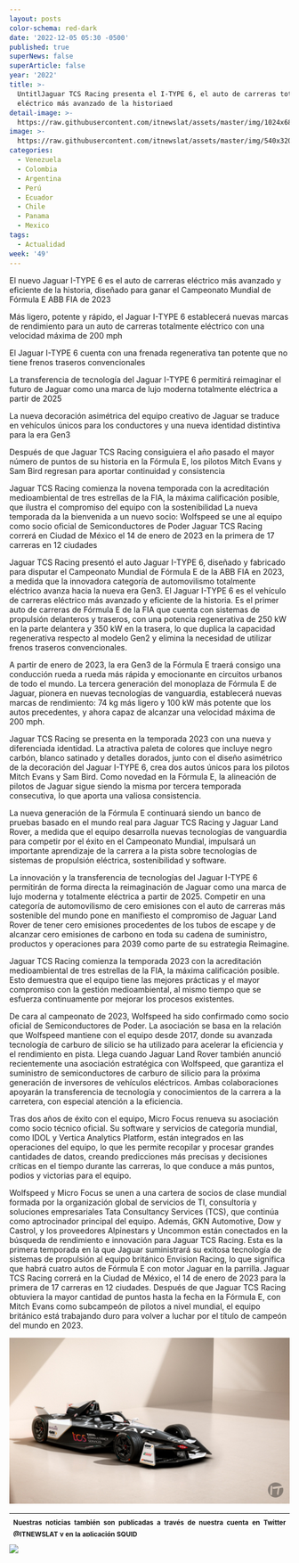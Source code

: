 ```yaml
---
layout: posts
color-schema: red-dark
date: '2022-12-05 05:30 -0500'
published: true
superNews: false
superArticle: false
year: '2022'
title: >-
  UntitlJaguar TCS Racing presenta el I-TYPE 6, el auto de carreras totalmente
  eléctrico más avanzado de la historiaed
detail-image: >-
  https://raw.githubusercontent.com/itnewslat/assets/master/img/1024x680/_I-TYPE-6-g.jpg
image: >-
  https://raw.githubusercontent.com/itnewslat/assets/master/img/540x320/_I-TYPE-6-p.jpg
categories:
  - Venezuela
  - Colombia
  - Argentina
  - Perú
  - Ecuador
  - Chile
  - Panama
  - Mexico
tags:
  - Actualidad
week: '49'
---
```

El nuevo Jaguar I-TYPE 6 es el auto de carreras eléctrico más avanzado y eficiente de la historia, diseñado para ganar el Campeonato Mundial de Fórmula E ABB FIA de 2023  

Más ligero, potente y rápido, el Jaguar I-TYPE 6 establecerá nuevas marcas de rendimiento para un auto de carreras totalmente eléctrico con una velocidad máxima de 200 mph 

El Jaguar I-TYPE 6 cuenta con una frenada regenerativa tan potente que no tiene frenos traseros convencionales 

La transferencia de tecnología del Jaguar I-TYPE 6 permitirá reimaginar el futuro de Jaguar como una marca de lujo moderna totalmente eléctrica a partir de 2025 

La nueva decoración asimétrica del equipo creativo de Jaguar se traduce en vehículos únicos para los conductores y una nueva identidad distintiva para la era Gen3 

Después de que Jaguar TCS Racing consiguiera el año pasado el mayor número de puntos de su historia en la Fórmula E, los pilotos Mitch Evans y Sam Bird regresan para aportar continuidad y consistencia 

Jaguar TCS Racing comienza la novena temporada con la acreditación medioambiental de tres estrellas de la FIA, la máxima calificación posible, que ilustra el compromiso del equipo con la sostenibilidad 
La nueva temporada da la bienvenida a un nuevo socio: Wolfspeed se une al equipo como socio oficial de Semiconductores de Poder 
Jaguar TCS Racing correrá en Ciudad de México el 14 de enero de 2023 en la primera de 17 carreras en 12 ciudades 

 Jaguar TCS Racing presentó el auto Jaguar I-TYPE 6, diseñado y fabricado para disputar el Campeonato Mundial de Fórmula E de la ABB FIA en 2023, a medida que la innovadora categoría de automovilismo totalmente eléctrico avanza hacia la nueva era Gen3. 
El Jaguar I-TYPE 6 es el vehículo de carreras eléctrico más avanzado y eficiente de la historia. Es el primer auto de carreras de Fórmula E de la FIA que cuenta con sistemas de propulsión delanteros y traseros, con una potencia regenerativa de 250 kW en la parte delantera y 350 kW en la trasera, lo que duplica la capacidad regenerativa respecto al modelo Gen2 y elimina la necesidad de utilizar frenos traseros convencionales. 

A partir de enero de 2023, la era Gen3 de la Fórmula E traerá consigo una conducción rueda a rueda más rápida y emocionante en circuitos urbanos de todo el mundo. La tercera generación del monoplaza de Fórmula E de Jaguar, pionera en nuevas tecnologías de vanguardia, establecerá nuevas marcas de rendimiento: 74 kg más ligero y 100 kW más potente que los autos precedentes, y ahora capaz de alcanzar una velocidad máxima de 200 mph. 

Jaguar TCS Racing se presenta en la temporada 2023 con una nueva y diferenciada identidad. La atractiva paleta de colores que incluye negro carbón, blanco satinado y detalles dorados, junto con el diseño asimétrico de la decoración del Jaguar I-TYPE 6, crea dos autos únicos para los pilotos Mitch Evans y Sam Bird. Como novedad en la Fórmula E, la alineación de pilotos de Jaguar sigue siendo la misma por tercera temporada consecutiva, lo que aporta una valiosa consistencia. 

La nueva generación de la Fórmula E continuará siendo un banco de pruebas basado en el mundo real para Jaguar TCS Racing y Jaguar Land Rover, a medida que el equipo desarrolla nuevas tecnologías de vanguardia para competir por el éxito en el Campeonato Mundial, impulsará un importante aprendizaje de la carrera a la pista sobre tecnologías de sistemas de propulsión eléctrica, sostenibilidad y software. 

La innovación y la transferencia de tecnologías del Jaguar I-TYPE 6 permitirán de forma directa la reimaginación de Jaguar como una marca de lujo moderna y totalmente eléctrica a partir de 2025. Competir en una categoría de automovilismo de cero emisiones con el auto de carreras más sostenible del mundo pone en manifiesto el compromiso de Jaguar Land Rover de tener cero emisiones procedentes de los tubos de escape y de alcanzar cero emisiones de carbono en toda su cadena de suministro, productos y operaciones para 2039 como parte de su estrategia Reimagine. 

Jaguar TCS Racing comienza la temporada 2023 con la acreditación medioambiental de tres estrellas de la FIA, la máxima calificación posible. Esto demuestra que el equipo tiene las mejores prácticas y el mayor compromiso con la gestión medioambiental, al mismo tiempo que se esfuerza continuamente por mejorar los procesos existentes. 

De cara al campeonato de 2023, Wolfspeed ha sido confirmado como socio oficial de Semiconductores de Poder. La asociación se basa en la relación que Wolfspeed mantiene con el equipo desde 2017, donde su avanzada tecnología de carburo de silicio se ha utilizado para acelerar la eficiencia y el rendimiento en pista. Llega cuando Jaguar Land Rover también anunció recientemente una asociación estratégica con Wolfspeed, que garantiza el suministro de semiconductores de carburo de silicio para la próxima generación de inversores de vehículos eléctricos. Ambas colaboraciones apoyarán la transferencia de tecnología y conocimientos de la carrera a la carretera, con especial atención a la eficiencia. 

 
Tras dos años de éxito con el equipo, Micro Focus renueva su asociación como socio técnico oficial. Su software y servicios de categoría mundial, como IDOL y Vertica Analytics Platform, están integrados en las operaciones del equipo, lo que les permite recopilar y procesar grandes cantidades de datos, creando predicciones más precisas y decisiones críticas en el tiempo durante las carreras, lo que conduce a más puntos, podios y victorias para el equipo. 

Wolfspeed y Micro Focus se unen a una cartera de socios de clase mundial formada por la organización global de servicios de TI, consultoría y soluciones empresariales Tata Consultancy Services (TCS), que continúa como aptrocinador principal del equipo. Además, GKN Automotive, Dow y Castrol, y los proveedores Alpinestars y Uncommon están conectados en la búsqueda de rendimiento e innovación para Jaguar TCS Racing. 
Esta es la primera temporada en la que Jaguar suministrará su exitosa tecnología de sistemas de propulsión al equipo británico Envision Racing, lo que significa que habrá cuatro autos de Fórmula E con motor Jaguar en la parrilla. 
Jaguar TCS Racing correrá en la Ciudad de México, el 14 de enero de 2023 para la primera de 17 carreras en 12 ciudades. 
Después de que Jaguar TCS Racing obtuviera la mayor cantidad de puntos hasta la fecha en la Fórmula E, con Mitch Evans como subcampeón de pilotos a nivel mundial, el equipo británico está trabajando duro para volver a luchar por el título de campeón del mundo en 2023. 

![](https://raw.githubusercontent.com/itnewslat/assets/master/img/540x320/_I-TYPE-6-p.jpg)

<table style="height: 42px;" width="569">
<tbody>
<tr>
<td style="text-align: justify;"><sub><strong>Nuestras noticias también son publicadas a través de nuestra cuenta en Twitter <a href="https://twitter.com/itnewslat?lang=es">@ITNEWSLAT</a> y en la aplicación <a href="https://squidapp.co/en/">SQUID</a></strong></sub></td>
</tr>
</tbody>
</table>

<img src="https://tracker.metricool.com/c3po.jpg?hash=56f88a41e39ab42c063cc51676587a04"/>